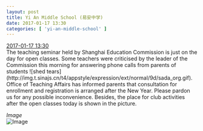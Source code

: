 ```yaml
---
layout: post
title: Yi An Middle School (易安中学)
date: 2017-01-17 13:30
categories: [ 'yi-an-middle-school' ]
---
```


<div class="weibo-info">
  <a href="http://weibo.com/6074218720/ErekL0aEn">2017-01-17 13:30</a>
</div>
The teaching seminar held by Shanghai Education Commission is just on the day for open classes. Some teachers were criticised by the leader of the Commission this morning for answering phone calls from parents of students ![shed tears](http://img.t.sinajs.cn/t4/appstyle/expression/ext/normal/9d/sada_org.gif). Office of Teaching Affairs has informed parents that consultation for enrollment and registration is arranged after the New Year. Please pardon us for any possible inconvenience. Besides, the place for club activities after the open classes today is shown in the picture.

<!-- more -->

*Image*  
![Image](https://wx1.sinaimg.cn/mw690/006D4NLGgy1fbtkdgn5d6j31kw1004ld.jpg)
